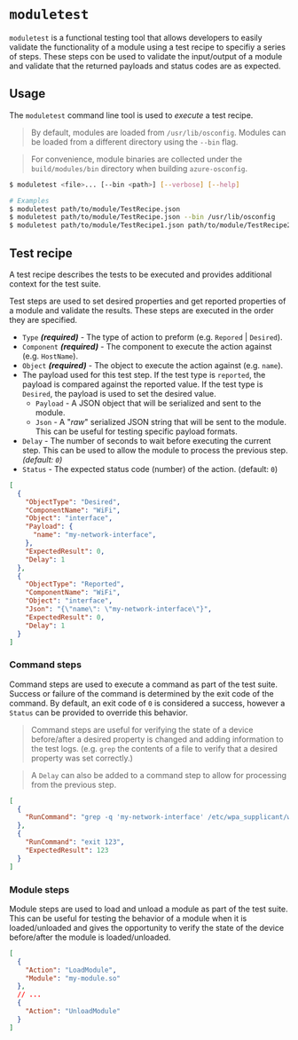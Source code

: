 # `moduletest`

`moduletest` is a functional testing tool that allows developers to easily validate the functionality of a module using a test recipe to specifiy a series of steps. These steps con be used to validate the input/output of a module and validate that the returned payloads and status codes are as expected.

## Usage

The `moduletest` command line tool is used to *execute* a test recipe.

> By default, modules are loaded from `/usr/lib/osconfig`. Modules can be loaded from a different directory using the `--bin` flag.

> For convenience, module binaries are collected under the `build/modules/bin` directory when building `azure-osconfig`.

```bash
$ moduletest <file>... [--bin <path>] [--verbose] [--help]

# Examples
$ moduletest path/to/module/TestRecipe.json
$ moduletest path/to/module/TestRecipe.json --bin /usr/lib/osconfig
$ moduletest path/to/module/TestRecipe1.json path/to/module/TestRecipe2.json
```

## Test recipe

A test recipe describes the tests to be executed and provides additional context for the test suite.

Test steps are used to set desired properties and get reported properties of a module and validate the results. These steps are executed in the order they are specified.

  - `Type` ***(required)*** - The type of action to preform (e.g. `Repored` | `Desired`).
  - `Component` ***(required)*** - The component to execute the action against (e.g. `HostName`).
  - `Object` ***(required)*** - The object to execute the action against (e.g. `name`).
  - The payload used for this test step. If the test type is `reported`, the payload is compared against the reported value. If the test type is `Desired`, the payload is used to set the desired value.
    - `Payload` - A JSON object that will be serialized and sent to the module.
    - `Json` - A "*raw*" serialized JSON string that will be sent to the module. This can be useful for testing specific payload formats.
  - `Delay` - The number of seconds to wait before executing the current step. This can be used to allow the module to process the previous step. *(default: `0`)*
  - `Status` - The expected status code (number) of the action. (default: `0`)

```json
[
  {
    "ObjectType": "Desired",
    "ComponentName": "WiFi",
    "Object": "interface",
    "Payload": {
      "name": "my-network-interface",
    },
    "ExpectedResult": 0,
    "Delay": 1
  },
  {
    "ObjectType": "Reported",
    "ComponentName": "WiFi",
    "Object": "interface",
    "Json": "{\"name\": \"my-network-interface\"}",
    "ExpectedResult": 0,
    "Delay": 1
  }
]

```

### Command steps

Command steps are used to execute a command as part of the test suite. Success or failure of the command is determined by the exit code of the command. By default, an exit code of `0` is considered a success, however a `Status` can be provided to override this behavior.

> Command steps are useful for verifying the state of a device before/after a desired property is changed and adding information to the test logs. (e.g. `grep` the contents of a file to verify that a desired property was set correctly.)

> A `Delay` can also be added to a command step to allow for processing from the previous step.

```json
[
  {
    "RunCommand": "grep -q 'my-network-interface' /etc/wpa_supplicant/wpa_supplicant.conf"
  },
  {
    "RunCommand": "exit 123",
    "ExpectedResult": 123
  }
]
```

### Module steps

Module steps are used to load and unload a module as part of the test suite. This can be useful for testing the behavior of a module when it is loaded/unloaded and gives the opportunity to verify the state of the device before/after the module is loaded/unloaded.

```json
[
  {
    "Action": "LoadModule",
    "Module": "my-module.so"
  },
  // ...
  {
    "Action": "UnloadModule"
  }
]
```
